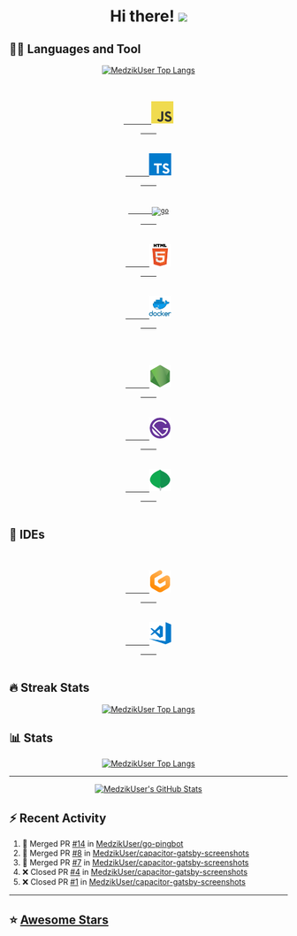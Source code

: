 <h1 align="center">
  Hi there!
  <img src="https://media.giphy.com/media/hvRJCLFzcasrR4ia7z/giphy.gif" width="28">
</h1>

## 👨‍💻 Languages and Tool

<p align="center">
  <a href="https://github.com/anuraghazra/github-readme-stats">
    <img alt="MedzikUser Top Langs" src="https://github-readme-stats.vercel.app/api/top-langs/?username=MedzikUser&theme=radical&count_private=true&layout=compact" />
  </a>
</p>

<p align="center">
  <code>
    <a href="https://developer.mozilla.org/en/JavaScript">
       <img src="https://raw.githubusercontent.com/github/explore/main/topics/javascript/javascript.png" alt="javascript" width="40" height="40" />
    </a>
  </code>
  <code>
    <a href="https://www.typescriptlang.org/">
      <img src="https://raw.githubusercontent.com/github/explore/main/topics/typescript/typescript.png" alt="typescript" width="40" height="40" />
    </a>
  </code>
  <code>
    <a href="https://golang.org/">
      <img src="https://golang.org/doc/gopher/favicon.svg" alt="go" width="40" height="40" />
    </a>
  </code>
  <code>
    <a href="https://developer.mozilla.org/en/HTML">
      <img src="https://raw.githubusercontent.com/github/explore/main/topics/html/html.png" alt="html" width="40" height="40" />
    </a>
  </code>
  <code>
    <a href="https://www.docker.com/">
      <img src="https://raw.githubusercontent.com/github/explore/main/topics/docker/docker.png" alt="docker" width="40" height="40" />
    </a>
  </code>
</p>

<p align="center">
  <code>
    <a href="https://nodejs.org/">
      <img src="https://raw.githubusercontent.com/github/explore/main/topics/nodejs/nodejs.png" alt="nodejs" width="40" height="40" />
    </a>
  </code>
  <code>
    <a href="https://www.gatsbyjs.com/">
      <img src="https://raw.githubusercontent.com/github/explore/main/topics/gatsby/gatsby.png" alt="gatsby" width="40" height="40" />
    </a>
  </code>
  <code>
    <a href="https://www.mongodb.com/">
      <img src="icons/mongodb/mongodb.svg" alt="mongodb" width="40" height="40" />
    </a>
  </code>
</p>

## 📝 IDEs

<p align="center">
  <code>
    <a href="https://www.gitpod.io/">
      <img src="https://raw.githubusercontent.com/github/explore/main/topics/gitpod/gitpod.png" alt="gitpod" width="40" height="40" />
    </a>
  </code>
  <code>
    <a href="https://code.visualstudio.com/">
      <img src="https://raw.githubusercontent.com/github/explore/main/topics/visual-studio-code/visual-studio-code.png" alt="vscode" width="40" height="40" />
    </a>
  </code>
  <code></code>
  <code></code>
</p>

## 🔥 Streak Stats

<p align="center">
  <a href="https://git.io/streak-stats">
    <img alt="MedzikUser Top Langs" src="https://github-readme-streak-stats.herokuapp.com/?user=MedzikUser&theme=dracula" />
  </a>
</p>

## 📊 Stats

<p align="center">
  <a href="https://github.com/ashutosh00710/github-readme-activity-graph">
    <img alt="MedzikUser Top Langs" src="https://activity-graph.herokuapp.com/graph?username=MedzikUser&bg_color=1F222E&color=F8D866&line=F85D7F&point=FFFFFF&hide_border=true" />
  </a>
</p>

---

<p align="center">
  <a href="https://github.com/anuraghazra/github-readme-stats">
    <img alt="MedzikUser's GitHub Stats" src="https://github-readme-stats.vercel.app/api?username=MedzikUser&show_icons=true&theme=radical&line_height=27&include_all_commits=true&count_private=true" />
  </a>
</p>

## ⚡ Recent Activity

<!--START_SECTION:activity-->
1. 🎉 Merged PR [#14](https://github.com/MedzikUser/go-pingbot/pull/14) in [MedzikUser/go-pingbot](https://github.com/MedzikUser/go-pingbot)
2. 🎉 Merged PR [#8](https://github.com/MedzikUser/capacitor-gatsby-screenshots/pull/8) in [MedzikUser/capacitor-gatsby-screenshots](https://github.com/MedzikUser/capacitor-gatsby-screenshots)
3. 🎉 Merged PR [#7](https://github.com/MedzikUser/capacitor-gatsby-screenshots/pull/7) in [MedzikUser/capacitor-gatsby-screenshots](https://github.com/MedzikUser/capacitor-gatsby-screenshots)
4. ❌ Closed PR [#4](https://github.com/MedzikUser/capacitor-gatsby-screenshots/pull/4) in [MedzikUser/capacitor-gatsby-screenshots](https://github.com/MedzikUser/capacitor-gatsby-screenshots)
5. ❌ Closed PR [#1](https://github.com/MedzikUser/capacitor-gatsby-screenshots/pull/1) in [MedzikUser/capacitor-gatsby-screenshots](https://github.com/MedzikUser/capacitor-gatsby-screenshots)
<!--END_SECTION:activity-->

---

## ⭐ [Awesome Stars](AWESOME-STARS.md)
